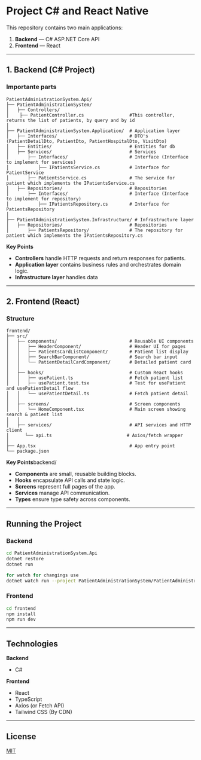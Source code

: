 # Project C# and React Native

This repository contains two main applications:

1. **Backend** — C# ASP.NET Core API
2. **Frontend** — React 

---

## 1. Backend (C# Project)

### Importante parts

```
PatientAdministrationSystem.Api/
├── PatientAdministrationSystem/        
│   ├── Controllers/                          
│    ├── PatientController.cs                 #This controller, returns the list of patients, by query and by id
│
├── PatientAdministrationSystem.Application/  # Application layer
│   ├── Interfaces/                           # DTO's (PatientDetailDto, PatientDto, PatientHospitalDto, VisitDto)
│   ├── Entities/                             # Entities for db
│   ├── Services/                             # Services
│       ├── Interfaces/                       # Interface (Interface to implement for services)
│           ├── IPatientsService.cs           # Interface for PatientService
│       ├── PatientsService.cs                # The service for patient which implements the IPatientsService.cs
│   ├── Repositories/                         # Repositories
│       ├── Interfaces/                       # Interface (Interface to implement for repository)
│           ├── IPatientsRepository.cs        # Interface for PatientsRepository
│
├── PatientAdministrationSystem.Infrastructure/ # Infrastructure layer
│   ├── Repositories/                         # Repositories
│       ├── PatientsRepository/               # The repository for patient which implements the IPatientsRepository.cs
```

**Key Points**
- **Controllers** handle HTTP requests and return responses for patients.
- **Application layer** contains business rules and orchestrates domain logic.
- **Infrastructure layer** handles data

---

## 2. Frontend (React)

### Structure

```
frontend/
├── src/
│   ├── components/                           # Reusable UI components
│   │   ├── HeaderComponent/                  # Header UI for pages
│   │   ├── PatientsCardListComponent/        # Patient list display
│   │   ├── SearchBarComponent/               # Search bar input
│   │   └── PatientDetailCardComponent/       # Detailed patient card
│   │
│   ├── hooks/                                # Custom React hooks
│   │   ├── usePatient.ts                     # Fetch patient list
│   │   ├── usePatient.test.tsx               # Test for usePatient and usePatientDetail flow
│   │   └── usePatientDetail.ts               # Fetch patient detail
│   │
│   ├── screens/                              # Screen components
│   │   └── HomeComponent.tsx                 # Main screen showing search & patient list
│   │
│   ├── services/                             # API services and HTTP client
│      └── api.ts                            # Axios/fetch wrapper
│
├── App.tsx                                   # App entry point
└── package.json
```

**Key Points**backend/
- **Components** are small, reusable building blocks.
- **Hooks** encapsulate API calls and state logic.
- **Screens** represent full pages of the app.
- **Services** manage API communication.
- **Types** ensure type safety across components.

---

## Running the Project

### Backend
```bash
cd PatientAdministrationSystem.Api
dotnet restore
dotnet run

for watch for changings use
dotnet watch run --project PatientAdministrationSystem/PatientAdministrationSystem.API.csproj
```

### Frontend
```bash
cd frontend
npm install
npm run dev
```

---

## Technologies

**Backend**
- C#

**Frontend**
- React
- TypeScript
- Axios (or Fetch API)
- Tailwind CSS (By CDN)

---

## License
[MIT](LICENSE)
